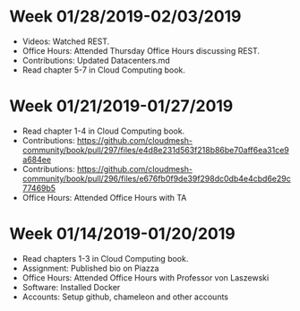 # Week 01/28/2019-02/03/2019

* Videos: Watched REST.
* Office Hours: Attended Thursday Office Hours discussing REST.
* Contributions: Updated Datacenters.md
* Read chapter 5-7 in Cloud Computing book.

# Week 01/21/2019-01/27/2019

* Read chapter 1-4 in Cloud Computing book.
* Contributions: https://github.com/cloudmesh-community/book/pull/297/files/e4d8e231d563f218b86be70aff6ea31ce9a684ee 
* Contributions: https://github.com/cloudmesh-community/book/pull/296/files/e676fb0f9de39f298dc0db4e4cbd6e29c77469b5
* Office Hours: Attended Office Hours with TA

# Week 01/14/2019-01/20/2019

* Read chapters 1-3 in Cloud Computing book.
* Assignment: Published bio on Piazza
* Office Hours: Attended Office Hours with Professor von Laszewski
* Software: Installed Docker
* Accounts: Setup github, chameleon and other accounts
